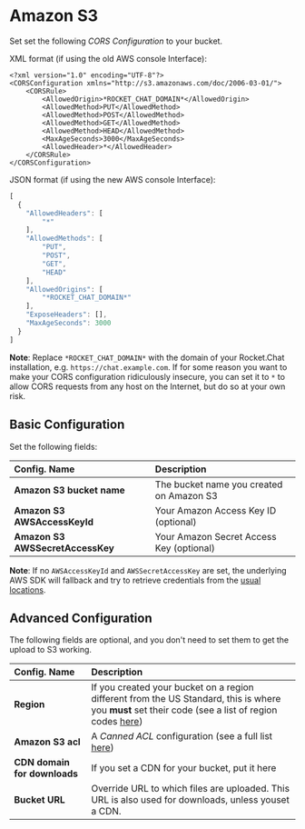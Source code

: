 # Amazon S3

Set set the following _CORS Configuration_ to your bucket. 

XML format (if using the old AWS console Interface):

```markup
<?xml version="1.0" encoding="UTF-8"?>
<CORSConfiguration xmlns="http://s3.amazonaws.com/doc/2006-03-01/">
    <CORSRule>
        <AllowedOrigin>*ROCKET_CHAT_DOMAIN*</AllowedOrigin>
        <AllowedMethod>PUT</AllowedMethod>
        <AllowedMethod>POST</AllowedMethod>
        <AllowedMethod>GET</AllowedMethod>
        <AllowedMethod>HEAD</AllowedMethod>
        <MaxAgeSeconds>3000</MaxAgeSeconds>
        <AllowedHeader>*</AllowedHeader>
    </CORSRule>
</CORSConfiguration>
```

JSON format (if using the new AWS console Interface):

```js
[
  {
    "AllowedHeaders": [
        "*"
    ],
    "AllowedMethods": [
        "PUT",
        "POST",
        "GET",
        "HEAD"
    ],
    "AllowedOrigins": [
        "*ROCKET_CHAT_DOMAIN*"
    ],
    "ExposeHeaders": [],
    "MaxAgeSeconds": 3000
  }
]
```

**Note**: Replace `*ROCKET_CHAT_DOMAIN*` with the domain of your Rocket.Chat installation, e.g. `https://chat.example.com`. If for some reason you want to make your CORS configuration ridiculously insecure, you can set it to `*` to allow CORS requests from any host on the Internet, but do so at your own risk.

## Basic Configuration

Set the following fields:

| Config. Name | Description |
| :--- | :--- |
| **Amazon S3 bucket name** | The bucket name you created on Amazon S3 |
| **Amazon S3 AWSAccessKeyId** | Your Amazon Access Key ID \(optional\) |
| **Amazon S3 AWSSecretAccessKey** | Your Amazon Secret Access Key \(optional\) |

**Note**: If no `AWSAccessKeyId` and `AWSSecretAccessKey` are set, the underlying AWS SDK will fallback and try to retrieve credentials from the [usual locations](https://docs.aws.amazon.com/sdk-for-javascript/v2/developer-guide/setting-credentials-node.html).

## Advanced Configuration

The following fields are optional, and you don't need to set them to get the upload to S3 working.

| Config. Name | Description |
| :--- | :--- |
| **Region** | If you created your bucket on a region different from the US Standard, this is where you **must** set their code \(see a list of region codes [here](http://docs.aws.amazon.com/AWSEC2/latest/UserGuide/using-regions-availability-zones.html#concepts-available-regions)\) |
| **Amazon S3 acl** | A _Canned ACL_ configuration \(see a full list [here](http://docs.aws.amazon.com/AmazonS3/latest/dev/acl-overview.html#canned-acl)\) |
| **CDN domain for downloads** | If you set a CDN for your bucket, put it here |
| **Bucket URL** | Override URL to which files are uploaded. This URL is also used for downloads, unless youset a CDN. |

